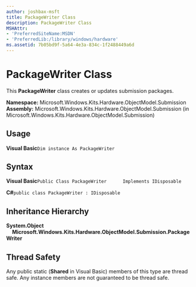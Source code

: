```yaml
---
author: joshbax-msft
title: PackageWriter Class
description: PackageWriter Class
MSHAttr:
- 'PreferredSiteName:MSDN'
- 'PreferredLib:/library/windows/hardware'
ms.assetid: 7b05bd9f-5a64-4e3a-834c-1f2488449a6d
---
```


# PackageWriter Class


This **PackageWriter** class creates or updates submission packages.

**Namespace:** Microsoft.Windows.Kits.Hardware.ObjectModel.Submission **Assembly:** Microsoft.Windows.Kits.Hardware.ObjectModel.Submission (in Microsoft.Windows.Kits.Hardware.ObjectModel.Submission)

## Usage


**Visual Basic**`Dim instance As PackageWriter`

## Syntax


**Visual Basic**`Public Class PackageWriter`           `Implements IDisposable`

**C#**`public class PackageWriter : IDisposable`

## Inheritance Hierarchy


**System.Object**     **Microsoft.Windows.Kits.Hardware.ObjectModel.Submission.PackageWriter**

## Thread Safety


Any public static (**Shared** in Visual Basic) members of this type are thread safe. Any instance members are not guaranteed to be thread safe.

 

 






